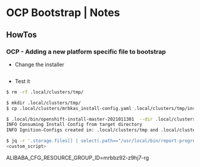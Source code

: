 # OCP Bootstrap | Notes


## HowTos

### OCP - Adding a new platform specific file to bootstrap

- Change the installer

```bash

```

- Test it

```bash
$ rm -rf .local/clusters/tmp/

$ mkdir .local/clusters/tmp/
$ cp .local/clusters/mrbkas_install-config.yaml .local/clusters/tmp/install-config.yaml

$ .local/bin/openshift-install-master-2021011301  --dir .local/clusters/tmp/ create ignition-configs 
INFO Consuming Install Config from target directory 
INFO Ignition-Configs created in: .local/clusters/tmp and .local/clusters/tmp/auth 

$ jq -r '.storage.files[] | select(.path=="/usr/local/bin/report-progress.sh") | .contents.source' .local/clusters/tmp/bootstrap.ign  |sed 's/data\:text\/plain\;charset\=utf\-8;base64,//g' |base64 -d
<custom_script>
```
ALIBABA_CFG_RESOURCE_GROUP_ID=mrbbz92-z9hj7-rg
